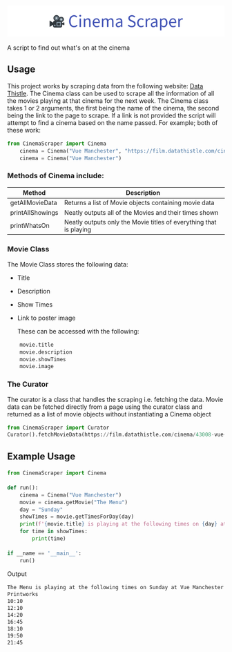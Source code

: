 ![Cinema Scraper](Banner.png)

A script to find out what's on at the cinema
## Usage
This project works by scraping data from the following website: [Data Thistle](https://film.datathistle.com/).
The Cinema class can be used to scrape all the information of all the movies playing at that cinema for the next week.
The Cinema class takes 1 or 2 arguments, the first being the name of the cinema, the second being the link to the page to scrape. If a link is not provided the script will attempt to find a cinema based on the name passed. For example; both of these work:
```Python
from CinemaScraper import Cinema
    cinema = Cinema("Vue Manchester", "https://film.datathistle.com/cinema/43008-vue-manchester-printworks")
    cinema = Cinema("Vue Manchester")
```

### Methods of Cinema include:
| Method           | Description                                                        |
|------------------|------------------------------------------------------------------- |
| getAllMovieData  | Returns a list of Movie objects containing movie data              |
| printAllShowings | Neatly outputs all of the Movies and their times shown             |
| printWhatsOn     | Neatly outputs only the Movie titles of everything that is playing |
### Movie Class
The Movie Class stores the following data:
- Title
- Description
- Show Times
- Link to poster image

    These can be accessed with the following:
```python
    movie.title
    movie.description
    movie.showTimes
    movie.image
```
### The Curator
The curator is a class that handles the scraping i.e. fetching the data.
Movie data can be fetched directly from a page using the curator class and returned as a list of movie objects without instantiating a Cinema object
```python
from CinemaScraper import Curator
Curator().fetchMovieData(https://film.datathistle.com/cinema/43008-vue-manchester-printworks")
```
## Example Usage
```python
from CinemaScraper import Cinema

def run():
    cinema = Cinema("Vue Manchester")
    movie = cinema.getMovie("The Menu")
    day = "Sunday"
    showTimes = movie.getTimesForDay(day)
    print(f'{movie.title} is playing at the following times on {day} at {cinema.name}}')
    for time in showTimes:
        print(time)
        
if __name == '__main__':
    run()
```
Output
```
The Menu is playing at the following times on Sunday at Vue Manchester Printworks
10:10
12:10
14:20
16:45
18:10
19:50
21:45
```
